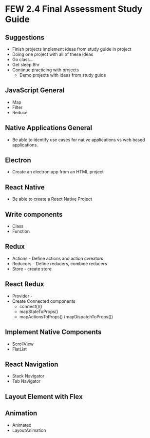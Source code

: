 # FEW 2.4 Final Assessment Study Guide 

## Suggestions 

- Finish projects implement ideas from study guide in project 
- Doing one project with all of these ideas 
- Go class...
- Get sleep 8hr 
- Continue practicing with projects 
	- Demo projects with ideas from study guide 

## JavaScript General 

- Map
- Filter 
- Reduce

## Native Applications General

- Be able to identify use cases for native applications vs web based applications. 

## Electron 

- Create an electron app from an HTML project

## React Native

- Be able to create a React Native Project 

## Write components 

- Class 
- Function 

## Redux 

- Actions - Define actions and action cvreators
- Reducers - Define reducers, combine reducers
- Store - create store

## React Redux 

- Provider - 
- Create Connected components 
	- connect()()
	- mapStateToProps()
	- mapActionsToProps() (mapDispatchToProps())

## Implement Native Components 
	
- ScrollView 
- FlatList 
	
## React Navigation 

- Stack Navigator
- Tab Navigator 

## Layout Element with Flex 

## Animation 

- Animated
- LayoutAnimation

